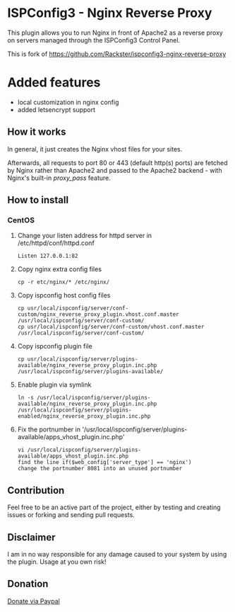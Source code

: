 # ISPConfig3 - Nginx Reverse Proxy

This plugin allows you to run Nginx in front of Apache2 as a reverse proxy on servers managed through the ISPConfig3 Control Panel.

This is fork of https://github.com/Rackster/ispconfig3-nginx-reverse-proxy

# Added features

- local customization in nginx config
- added letsencrypt support

## How it works

In general, it just creates the Nginx vhost files for your sites.

Afterwards, all requests to port 80 or 443 (default http(s) ports) are fetched by Nginx rather than Apache2 and passed to the Apache2 backend - with Nginx's built-in *proxy_pass* feature.

## How to install

### CentOS

1. Change your listen address for httpd server in /etc/httpd/conf/httpd.conf

	```
	Listen 127.0.0.1:82
	```

2. Copy nginx extra config files

	```
	cp -r etc/nginx/* /etc/nginx/

	```

3. Copy ispconfig host config files

	```
	cp usr/local/ispconfig/server/conf-custom/nginx_reverse_proxy_plugin.vhost.conf.master /usr/local/ispconfig/server/conf-custom/
	cp usr/local/ispconfig/server/conf-custom/vhost.conf.master /usr/local/ispconfig/server/conf-custom/
	```

4. Copy ispconfig plugin file

	```
	cp usr/local/ispconfig/server/plugins-available/nginx_reverse_proxy_plugin.inc.php /usr/local/ispconfig/server/plugins-available/
	```

5. Enable plugin via symlink

	```
	ln -s /usr/local/ispconfig/server/plugins-available/nginx_reverse_proxy_plugin.inc.php /usr/local/ispconfig/server/plugins-enabled/nginx_reverse_proxy_plugin.inc.php
	```

6. Fix the portnumber in '/usr/local/ispconfig/server/plugins-available/apps_vhost_plugin.inc.php'

	```
	vi /usr/local/ispconfig/server/plugins-available/apps_vhost_plugin.inc.php
	find the line if($web_config['server_type'] == 'nginx')
	change the portnumber 8081 into an unused portnumber
	```

## Contribution

Feel free to be an active part of the project, either by testing and creating issues or forking and sending pull requests.

## Disclaimer

I am in no way responsible for any damage caused to your system by using the plugin.
Usage at you own risk!

## Donation

[Donate via Paypal](https://www.paypal.com/cgi-bin/webscr?cmd=_donations&business=V44LFF7R79DS4&lc=CH&item_name=Rackster%20Internet%20Services&item_number=ispconfig3%2dnginx%2dreverse%2dproxy&no_note=0&cn=Mitteilung%3a&no_shipping=1&rm=1&return=https%3a%2f%2fgithub%2ecom%2fRackster%2fispconfig3%2dnginx%2dreverse%2dproxy&currency_code=CHF&bn=PP%2dDonationsBF%3abtn_donate_SM%2egif%3aNonHosted)
